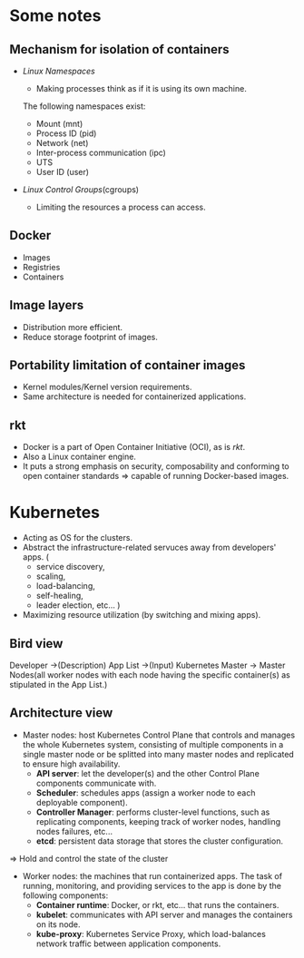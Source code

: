 # Some notes

## Mechanism for isolation of containers
- *Linux Namespaces*
    - Making processes think as if it is using its own machine.
    
    The following namespaces exist:
    - Mount (mnt)
    - Process ID (pid)
    - Network (net)
    - Inter-process communication (ipc)
    - UTS
    - User ID (user)
- *Linux Control Groups*(cgroups)
    - Limiting the resources a process can access.

## Docker
- Images
- Registries
- Containers

## Image layers
- Distribution more efficient.
- Reduce storage footprint of images.

## Portability limitation of container images
- Kernel modules/Kernel version requirements.
- Same architecture is needed for containerized applications.

## rkt
- Docker is a part of Open Container Initiative (OCI), as is *rkt*.
- Also a Linux container engine.
- It puts a strong emphasis on security, composability and conforming to open container standards =>
capable of running Docker-based images.

# Kubernetes

- Acting as OS for the clusters.
- Abstract the infrastructure-related servuces away from developers' apps. (
    - service discovery,
    - scaling,
    - load-balancing,
    - self-healing,
    - leader election, etc...
)
- Maximizing resource utilization (by switching and mixing apps).

## Bird view

Developer ->(Description) App List ->(Input) Kubernetes Master -> Master Nodes(all worker nodes with each
node having the specific container(s) as stipulated in the App List.) 

## Architecture view

- Master nodes: host Kubernetes Control Plane that controls and manages the whole Kubernetes system,
consisting of multiple components in a single master node or be splitted into many master nodes and replicated
to ensure high availability.
    - **API server**: let the developer(s) and the other Control Plane components communicate with.
    - **Scheduler**: schedules apps (assign a worker node to each
    deployable component).
    - **Controller Manager**: performs cluster-level functions, such as replicating components,
    keeping track of worker nodes, handling nodes failures, etc...
    - **etcd**: persistent data storage that stores the cluster configuration.

=> Hold and control the state of the cluster

- Worker nodes: the machines that run containerized apps. The task of running, monitoring,
and providing services to the app is done by the following components:
    - **Container runtime**: Docker, or rkt, etc... that runs the containers.
    - **kubelet**: communicates with API server and manages the containers on its node.
    - **kube-proxy**: Kubernetes Service Proxy, which load-balances network traffic
    between application components.